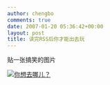 ```yaml
---
author: chengbo
comments: true
date: 2007-01-20 05:36:42+00:00
layout: post
title: 读完RSS后你才能出去玩
---
```


贴一张搞笑的图片

[![你想去哪儿？](http://blaugh.com/wp-content/stripshow_comics/070119_finish_your_RSS.gif)](http://blaugh.com/2007/01/19/where-do-you-think-youre-going-mister)
